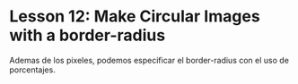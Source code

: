 # Lesson 12: Make Circular Images with a border-radius

Ademas de los pixeles, podemos especificar el border-radius con el uso de porcentajes.

